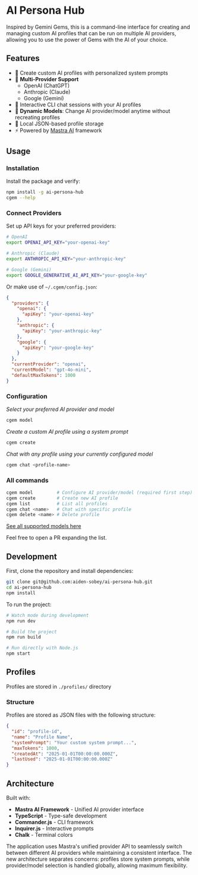 # AI Persona Hub

Inspired by Gemini Gems, this is a command-line interface for creating and managing custom AI profiles that can be run on multiple AI providers, allowing you to use the power of Gems with the AI of your choice.

## Features

- 🔮 Create custom AI profiles with personalized system prompts
- 🤖 **Multi-Provider Support**
  - OpenAI (ChatGPT)
  - Anthropic (Claude)
  - Google (Gemini)
- 💬 Interactive CLI chat sessions with your AI profiles
- 🔄 **Dynamic Models**: Change AI provider/model anytime without recreating profiles
- 💾 Local JSON-based profile storage
- ⚡ Powered by [Mastra AI](https://mastra.ai/) framework

## Usage

### Installation

Install the package and verify:

```bash
npm install -g ai-persona-hub
cgem --help
```

### Connect Providers

Set up API keys for your preferred providers:

```bash
# OpenAI
export OPENAI_API_KEY="your-openai-key"

# Anthropic (Claude)
export ANTHROPIC_API_KEY="your-anthropic-key"

# Google (Gemini)
export GOOGLE_GENERATIVE_AI_API_KEY="your-google-key"
```

Or make use of `~/.cgem/config.json`:
```json
{
  "providers": {
    "openai": {
      "apiKey": "your-openai-key"
    },
    "anthropic": {
      "apiKey": "your-anthropic-key"
    },
    "google": {
      "apiKey": "your-google-key"
    }
  },
  "currentProvider": "openai",
  "currentModel": "gpt-4o-mini",
  "defaultMaxTokens": 1000
}
```


### Configuration

_Select your preferred AI provider and model_

```bash
cgem model
```

_Create a custom AI profile using a system prompt_

```bash
cgem create
```

_Chat with any profile using your currently configured model_

```bash
cgem chat <profile-name>
```

### All commands

```bash
cgem model         # Configure AI provider/model (required first step)
cgem create        # Create new AI profile
cgem list          # List all profiles
cgem chat <name>   # Chat with specific profile
cgem delete <name> # Delete profile
```

[See all supported models here](https://github.com/aiden-sobey/ai-persona-hub/blob/main/src/types/index.ts#L40)

Feel free to open a PR expanding the list.

## Development

First, clone the repository and install dependencies:

```bash
git clone git@github.com:aiden-sobey/ai-persona-hub.git
cd ai-persona-hub
npm install
```

To run the project:

```bash
# Watch mode during development
npm run dev

# Build the project
npm run build

# Run directly with Node.js
npm start
```

## Profiles

Profiles are stored in `./profiles/` directory

### Structure

Profiles are stored as JSON files with the following structure:

```json
{
  "id": "profile-id",
  "name": "Profile Name",
  "systemPrompt": "Your custom system prompt...",
  "maxTokens": 1000,
  "createdAt": "2025-01-01T00:00:00.000Z",
  "lastUsed": "2025-01-01T00:00:00.000Z"
}
```

## Architecture

Built with:

- **Mastra AI Framework** - Unified AI provider interface
- **TypeScript** - Type-safe development
- **Commander.js** - CLI framework
- **Inquirer.js** - Interactive prompts
- **Chalk** - Terminal colors

The application uses Mastra's unified provider API to seamlessly switch between different AI providers while maintaining a consistent interface. The new architecture separates concerns: profiles store system prompts, while provider/model selection is handled globally, allowing maximum flexibility.
